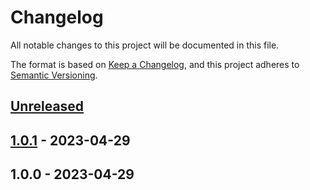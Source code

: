 # Changelog

All notable changes to this project will be documented in this file.

The format is based on [Keep a Changelog](https://keepachangelog.com/en/1.0.0/),
and this project adheres to [Semantic Versioning](https://semver.org/spec/v2.0.0.html).

## [Unreleased]


## [1.0.1] - 2023-04-29

## 1.0.0 - 2023-04-29

[Unreleased]: https://github.com/faustbrian/package_slug/compare/1.0.1...HEAD
[1.0.1]: https://github.com/faustbrian/package_slug/compare/1.0.0...1.0.1
